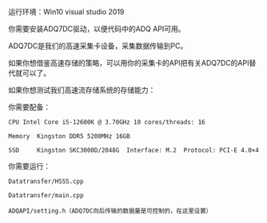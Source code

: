运行环境：Win10 visual studio 2019

你需要安装ADQ7DC驱动，以便代码中的ADQ API可用。

  ADQ7DC是我们的高速采集卡设备，采集数据传输到PC。
  
如果你想借鉴高速存储的策略，可以用你的采集卡的API把有关ADQ7DC的API替代就可以了。

如果你想测试我们高速流存储系统的存储能力：

  你需要配备：
  
    CPU	Intel Core i5-12600K @ 3.70GHz 10 cores/threads: 16
    
    Memory	Kingston DDR5 5200MHz 16GB
    
    SSD 	Kingston SKC3000D/2048G  Interface: M.2  Protocol: PCI-E 4.0×4 
    
    
  你需要运行：
  
    Datatransfer/HSSS.cpp
    
    Datatransfer/main.cpp
    
    ADQAPI/setting.h（ADQ7DC向后传输的数据量是可控制的，在这里设置）
    
  
